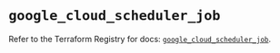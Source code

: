 # `google_cloud_scheduler_job`

Refer to the Terraform Registry for docs: [`google_cloud_scheduler_job`](https://registry.terraform.io/providers/hashicorp/google/6.32.0/docs/resources/cloud_scheduler_job).
